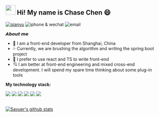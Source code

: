 <h2 ><img src="https://cdn.jsdelivr.net/gh/dmego/images/img/Hi.gif" height="32" /> Hi! My name is Chase Chen 😄</h2>
 
  <a href="https://juejin.cn/user/443162307720/posts"><img src="https://img.shields.io/badge/juejin-qianyu-blue" alt="qianyu"></a>
  <img src="https://img.shields.io/badge/iphone & wechat-17805851836-brightgreen" alt="iphone & wechat">
  <img src="https://img.shields.io/badge/email-596487930@qq.com-brightgreen" alt="email">
</p>

**𝘼𝙗𝙤𝙪𝙩 𝙢𝙚**

- 🏫 I am a front-end developer from Shanghai, China
- 💦 Currently, we are brushing the algorithm and writing the spring boot project
- 🙈 I prefer to use react and TS to write front-end
- 💘 I am better at front-end engineering and mixed cross-end development. I will spend my spare time thinking about some plug-in tools

**My technology stack:**  

 <div> <img src="https://img.shields.io/badge/-JavaScript-f6da1c?style=flat&logo=javascript&logoColor=white">
  <img src="https://img.shields.io/badge/-TypeScript-2b6dbf?style=flat&logo=typescript&logoColor=white">
  <img src="https://img.shields.io/badge/-React-00b4ce?style=flat&logo=react&logoColor=white">
  <img src="https://img.shields.io/badge/-Vue-46b882?style=flat&logo=vue.js&logoColor=white">
  <img src="https://img.shields.io/badge/-Node.js-3C873A?style=flat&logo=Node.js&logoColor=white">
  <img src="https://img.shields.io/badge/-Java-black?style=flat&logo=next.js&logoColor=white"> </div>
</div>

<br />

 <a href="https://github.com/ccj-007"><img src="https://github-readme-stats.vercel.app/api?username=ccj-007&show_icons=true&theme=radical"  alt="Savuer's github stats" data-canonical-src="https://github-readme-stats.vercel.app/api?username=ccj-007&show_icons=true&theme=radical" style="max-width:100%;">
</a> 

<img align="center" src="https://github-readme-stats.vercel.app/api/top-langs/?username=ccj-007&layout=compact&theme=buefy&hide_border=true" alt="" />

 

